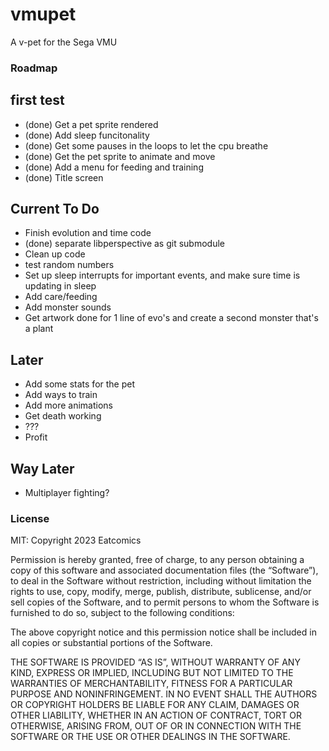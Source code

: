 # vmupet

A v-pet for the Sega VMU
### Roadmap
## first test
- (done) Get a pet sprite rendered
- (done) Add sleep funcitonality
- (done) Get some pauses in the loops to let the cpu breathe
- (done) Get the pet sprite to animate and move
- (done) Add a menu for feeding and training
- (done) Title screen

## Current To Do
- Finish evolution and time code
- (done) separate libperspective as git submodule
- Clean up code
- test random numbers
- Set up sleep interrupts for important events, and make sure time is updating in sleep
- Add care/feeding
- Add monster sounds
- Get artwork done for 1 line of evo's and create a second monster that's a plant

## Later
- Add some stats for the pet
- Add ways to train
- Add more animations
- Get death working
- ???
- Profit

## Way Later
- Multiplayer fighting?

### License
MIT:
Copyright 2023 Eatcomics

Permission is hereby granted, free of charge, to any person obtaining a copy of this software and associated documentation files (the “Software”), to deal in the Software without restriction, including without limitation the rights to use, copy, modify, merge, publish, distribute, sublicense, and/or sell copies of the Software, and to permit persons to whom the Software is furnished to do so, subject to the following conditions:

The above copyright notice and this permission notice shall be included in all copies or substantial portions of the Software.

THE SOFTWARE IS PROVIDED “AS IS”, WITHOUT WARRANTY OF ANY KIND, EXPRESS OR IMPLIED, INCLUDING BUT NOT LIMITED TO THE WARRANTIES OF MERCHANTABILITY, FITNESS FOR A PARTICULAR PURPOSE AND NONINFRINGEMENT. IN NO EVENT SHALL THE AUTHORS OR COPYRIGHT HOLDERS BE LIABLE FOR ANY CLAIM, DAMAGES OR OTHER LIABILITY, WHETHER IN AN ACTION OF CONTRACT, TORT OR OTHERWISE, ARISING FROM, OUT OF OR IN CONNECTION WITH THE SOFTWARE OR THE USE OR OTHER DEALINGS IN THE SOFTWARE.
